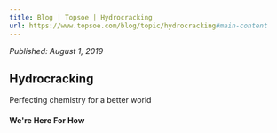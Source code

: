 ```yaml
---
title: Blog | Topsoe | Hydrocracking
url: https://www.topsoe.com/blog/topic/hydrocracking#main-content
---
```


*Published: August 1, 2019*

## Hydrocracking

Perfecting chemistry for a better world

#### We're Here For How